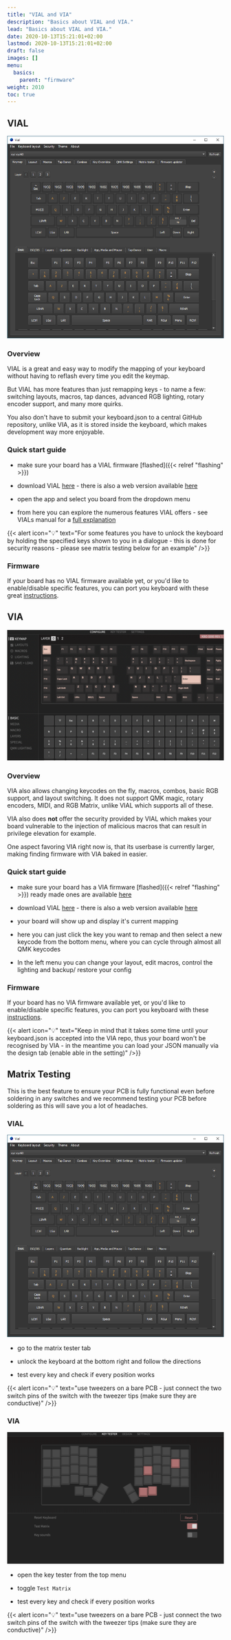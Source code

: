 ```yaml
---
title: "VIAL and VIA"
description: "Basics about VIAL and VIA."
lead: "Basics about VIAL and VIA."
date: 2020-10-13T15:21:01+02:00
lastmod: 2020-10-13T15:21:01+02:00
draft: false
images: []
menu:
  basics:
    parent: "firmware"
weight: 2010
toc: true
---
```


## VIAL

![VIAL](vial.png)

### Overview

VIAL is a great and easy way to modify the mapping of your keyboard without having to reflash every time you edit the keymap.

But VIAL has more features than just remapping keys - to name a few: switching layouts, macros, tap dances, advanced RGB lighting, rotary encoder support, and many more quirks.

You also don't have to submit your keyboard.json to a central GitHub repository, unlike VIA, as it is stored inside the keyboard, which makes development way more enjoyable.

### Quick start guide

- make sure your board has a VIAL firmware [flashed]({{< relref "flashing" >}})

- download VIAL [here](https://get.vial.today/download/) - there is also a web version available [here](https://vial.rocks/)

- open the app and select you board from the dropdown menu

- from here you can explore the numerous features VIAL offers - see VIALs manual for a [full explanation](https://get.vial.today/manual/first-use.html)

{{< alert icon="💡" text="For some features you have to unlock the keyboard by holding the specified keys shown to you in a dialogue - this is done for security reasons - please see matrix testing below for an example" />}}

### Firmware

If your board has no VIAL firmware available yet, or you'd like to enable/disable specific features, you can port you keyboard with these great [instructions](https://get.vial.today/docs/porting-to-via.html).

## VIA

![VIA](via.png)

### Overview

VIA also allows changing keycodes on the fly, macros, combos, basic RGB support, and layout switching.
It does not support QMK magic, rotary encoders, MIDI, and RGB Matrix, unlike VIAL which supports all of these.

VIA also does **not** offer the security provided by VIAL which makes your board vulnerable to the injection of malicious macros that can result in privilege elevation for example.

One aspect favoring VIA right now is, that its userbase is currently larger, making finding firmware with VIA baked in easier.

### Quick start guide

- make sure your board has a VIA firmware [flashed]({{< relref "flashing" >}}) ready made ones are available [here](https://www.caniusevia.com/docs/download_firmware)

- download VIAL [here](https://github.com/the-via/releases/releases) - there is also a web version available [here](https://usevia.app/#/)

- your board will show up and display it's current mapping

- here you can just click the key you want to remap and then select a new keycode from the bottom menu, where you can cycle through almost all QMK keycodes

- In the left menu you can change your layout, edit macros, control the lighting and backup/ restore your config

### Firmware

If your board has no VIA firmware available yet, or you'd like to enable/disable specific features, you can port you keyboard with these [instructions](https://www.caniusevia.com/docs/specification).

{{< alert icon="💡" text="Keep in mind that it takes some time until your keyboard.json is accepted into the VIA repo, thus your board won't be recognised by VIA - in the meantime you can load your JSON manually via the design tab (enable able in the setting)" />}}

## Matrix Testing

This is the best feature to ensure your PCB is fully functional even before soldering in any switches and we recommend testing your PCB before soldering as this will save you a lot of headaches.

### VIAL

![VIAL matrix](vial-matrix.png)

- go to the matrix tester tab

- unlock the keyboard at the bottom right and follow the directions

- test every key and check if every position works

{{< alert icon="💡" text="use tweezers on a bare PCB - just connect the two switch pins of the switch with the tweezer tips (make sure they are conductive)" />}}

### VIA

![VIA matrix](via-matrix.png)

- open the key tester from the top menu

- toggle `Test Matrix`

- test every key and check if every position works

{{< alert icon="💡" text="use tweezers on a bare PCB - just connect the two switch pins of the switch with the tweezer tips (make sure they are conductive)" />}}
